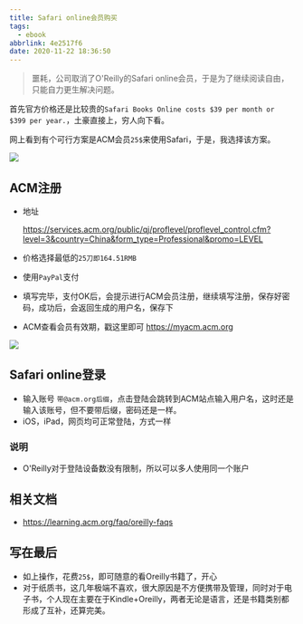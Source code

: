 ```yaml
---
title: Safari online会员购买
tags:
  - ebook
abbrlink: 4e2517f6
date: 2020-11-22 18:36:50
---
```

> 噩耗，公司取消了O'Reilly的Safari online会员，于是为了继续阅读自由，只能自力更生解决问题。

首先官方价格还是比较贵的`Safari Books Online costs $39 per month or $399 per year.`，土豪直接上，穷人向下看。

网上看到有个可行方案是ACM会员`25$`来使用Safari，于是，我选择该方案。

![](https://static.1991421.cn/2020/2020-11-22-185639.jpeg)


## ACM注册

   - 地址
  
       https://services.acm.org/public/qj/proflevel/proflevel_control.cfm?level=3&country=China&form_type=Professional&promo=LEVEL
        
   - 价格选择最低的`25刀即164.51RMB`
   - 使用`PayPal`支付
   - 填写完毕，支付OK后，会提示进行ACM会员注册，继续填写注册，保存好密码，成功后，会返回生成的用户名，保存下
   - ACM查看会员有效期，戳这里即可 https://myacm.acm.org


![](https://static.1991421.cn/2020/2020-11-22-185016.jpeg)

## Safari online登录


- 输入账号 `带@acm.org后缀`，点击登陆会跳转到ACM站点输入用户名，这时还是输入该账号，但不要带后缀，密码还是一样。
-  iOS，iPad，网页均可正常登陆，方式一样

### 说明
- O'Reilly对于登陆设备数没有限制，所以可以多人使用同一个账户

## 相关文档
- https://learning.acm.org/faq/oreilly-faqs

## 写在最后

- 如上操作，花费`25$`，即可随意的看Oreilly书籍了，开心
- 对于纸质书，这几年极端不喜欢，很大原因是不方便携带及管理，同时对于电子书，个人现在主要在于Kindle+Oreilly，两者无论是语言，还是书籍类别都形成了互补，还算完美。







